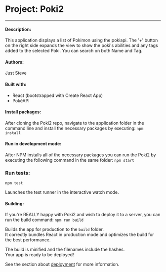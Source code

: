 # Project: Poki2
___
#### Description:
This application displays a list of Pokimon using the pokiapi. The '+' button on the right side expands the view to show the poki's abilities and any tags added to the selected Poki. You can search on both Name and Tag.

#### Authors:
Just Steve

#### Built with:
* React (bootstrapped with Create React App)
* PokéAPI

#### Install packages:
After cloning the Poki2 repo, navigate to the application folder in the command line and install the necessary packages by executing:
`npm install`

#### Run in development mode:
After NPM installs all of the necessary packages you can run the Poki2 by executing the following command in the same folder:
 `npm start`


### Run tests:
 `npm test`

Launches the test runner in the interactive watch mode.<br />


#### Building:
If you're REALLY happy with Poki2 and wish to deploy it to a server, you can run the build command:
`npm run build`

Builds the app for production to the `build` folder.<br />
It correctly bundles React in production mode and optimizes the build for the best performance.

The build is minified and the filenames include the hashes.<br />
Your app is ready to be deployed!

See the section about [deployment](https://facebook.github.io/create-react-app/docs/deployment) for more information.

